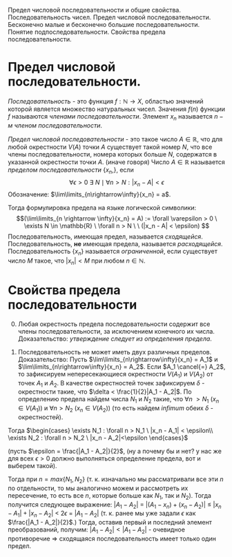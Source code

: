 Предел числовой последовательности и общие свойства. Последовательность чисел. Предел числовой последовательности. Бесконечно малые и бесконечно большие последовательности. Понятие подпоследовательности. Свойства предела последовательности.

# Предел числовой последовательности.
*Последовательность* - это функция $f:\mathbb{N} \rightarrow X$, областью значений которой является множество натуральных чисел. 
Значения $f(n)$ функции $f$ называются *членами последовательности*.
Элемент $x_n$ называется $n-м$ *членом последовательности*.

*Предел числовой последовательности* - это такое число $A \in \mathbb{R}$, что для любой окрестности $V(A)$ точки $A$ существует такой номер $N$, что все члены последовательности, номера которых больше $N$, содержатся в указанной окрестности точки $A$.
(иначе говоря)
Число $A \in \mathbb{R}$ называется *пределом последовательности* {$x_n$,}, если $$\forall \epsilon > 0 \  \exists \  N \mid \forall n > N : |x_n - A| < \epsilon$$  Обозначение: $\lim\limits_{n\rightarrow\infty}{x_n} = a$.

Тогда формулировка предела на языке логической символики:
$$(\lim\limits_{n \rightarrow \infty}{x_n} = A) := \forall \varepsilon > 0 \ \exists N \in \mathbb{R} \ \forall n > N \ \ (|x_n - A| < \epsilon) $$
Последовательность, имеющая предел, называется *сходящейся*.
Последовательность, **не** имеющая предела, называется *расходящейся*.
Последовательность {$x_n$} называется *ограниченной*, если существует число $M$ такое, что $|x_n| < M$ при любом $n \in \mathbb{N}$.

# Свойства предела последовательности
0. Любая окрестность предела последовательности содержит все члены последовательности, за исключением конечного их числа.
Доказательство: *утверждение следует из определения предела*.

1. Последовательность не может иметь двух различных пределов.
Доказательство:
Пусть $\lim\limits_{n\rightarrow\infty}{x_n} = A_1$ и $\lim\limits_{n\rightarrow\infty}{x_n} = A_2$. Если $A_1 \cancel{=} A_2$, то зафиксируем непересекающиеся окрестности $V(A_1)$ и $V(A_2)$ от точек $A_1$ и $A_2$. В качестве окрестностей точек зафиксируем $\delta$ - окрестности такие, что $\delta < \frac{1}{2}|A_1 - A_2|$. По определению предела найдем числа $N_1$ и $N_2$ такие, что $\forall n \ > N_1$ ($x_n \in V(A_1))$ и $\forall n > N_2$ $(x_n \in V(A_2))$ (то есть найдем *infimum* обеих $\delta$ - окрестностей).

Тогда $\begin{cases} \exists N_1 : \forall n > N_1 \ |x_n - A_1| < \epsilon\\ \exists N_2 : \forall n > N_2 \ |x_n - A_2|<\epsilon \end{cases}$ 

(пусть $\epsilon = \frac{|A_1 - A_2|}{2}$, (ну а почему бы и нет? у нас же для всех  $\epsilon > 0$ должно выполняться определение предела, вот и выберем такой).

Тогда при $n = max \{N_1 , N_2 \}$ (т. к. изначально мы рассматривали все эти $n$ по отдельности, то мы аналогично можем и рассмотреть их пересечение, то есть все $n$, которые больше как $N_1$, так и $N_2$). Тогда получится следующее выражение:
$|A_1 - A_2|$ = $|(A_1 - x_n) + (x_n - A_2)|$ $\leq$ $|x_n - A_1| + |x_n - A_2|$ < $2\epsilon$ = $|A_1 - A_2|$ (т. к. ранее мы уже задали $\epsilon$ как $\frac{|A_1 - A_2|}{2}$.)
Тогда, оставив первый и последний элемент преобразований, получим:
$|A_1 - A_2| < |A_1 - A_2|$ - очевидное противоречие $\Longrightarrow$ сходящаяся последовательность имеет только один предел.
